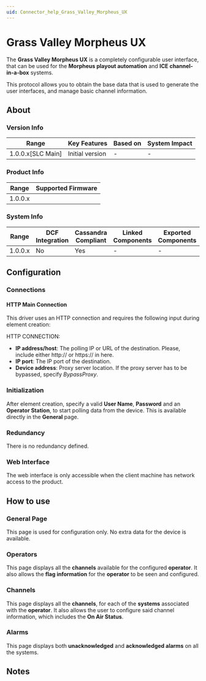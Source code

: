 ```yaml
---
uid: Connector_help_Grass_Valley_Morpheus_UX
---
```


# Grass Valley Morpheus UX

The **Grass Valley Morpheus UX** is a completely configurable user interface, that can be used for the **Morpheus playout automation** and **ICE channel-in-a-box** systems.

This protocol allows you to obtain the base data that is used to generate the user interfaces, and manage basic channel information.

## About

### Version Info

| **Range**           | **Key Features** | **Based on** | **System Impact** |
|---------------------|------------------|--------------|-------------------|
| 1.0.0.x\[SLC Main\] | Initial version  | \-           | \-                |

### Product Info

| **Range** | **Supported Firmware** |
|-----------|------------------------|
| 1.0.0.x   |                        |

### System Info

| **Range** | **DCF Integration** | **Cassandra Compliant** | **Linked Components** | **Exported Components** |
|-----------|---------------------|-------------------------|-----------------------|-------------------------|
| 1.0.0.x   | No                  | Yes                     | \-                    | \-                      |

## Configuration

### Connections

#### HTTP Main Connection

This driver uses an HTTP connection and requires the following input during element creation:

HTTP CONNECTION:

- **IP address/host**: The polling IP or URL of the destination. Please, include either http:// or https:// in here.
- **IP port**: The IP port of the destination.
- **Device address**: Proxy server location. If the proxy server has to be bypassed, specify *BypassProxy*.

### Initialization

After element creation, specify a valid **User Name**, **Password** and an **Operator Station**, to start polling data from the device. This is available directly in the **General** page.

### Redundancy

There is no redundancy defined.

### Web Interface

The web interface is only accessible when the client machine has network access to the product.

## How to use

### General Page

This page is used for configuration only. No extra data for the device is available.

### Operators

This page displays all the **channels** available for the configured **operator**. It also allows the **flag information** for the **operator** to be seen and configured.

### Channels

This page displays all the **channels**, for each of the **systems** associated with the **operator**. It also allows the user to configure said channel information, which includes the **On Air Status**.

### Alarms

This page displays both **unacknowledged** and **acknowledged alarms** on all the systems.

## Notes
